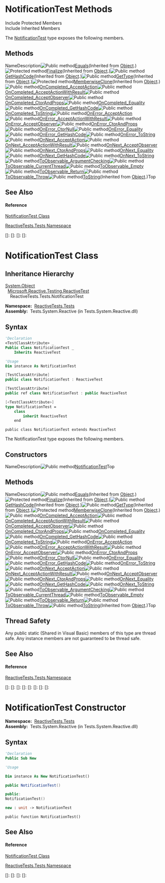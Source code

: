 # NotificationTest Methods

Include Protected Members  
Include Inherited Members

The [NotificationTest](NotificationTest\NotificationTest.md) type exposes the following members.

## Methods

NameDescription![Public method](images\Hh303103.pubmethod(en-us,VS.103).gif "Public method")[Equals](https://msdn.microsoft.com/en-us/library/m:system.object.equals(system.object)(v=VS.103))(Inherited from [Object](https://msdn.microsoft.com/en-us/library/e5kfa45b).)![Protected method](images\Hh303103.protmethod(en-us,VS.103).gif "Protected method")[Finalize](https://msdn.microsoft.com/en-us/library/4k87zsw7)(Inherited from [Object](https://msdn.microsoft.com/en-us/library/e5kfa45b).)![Public method](images\Hh303103.pubmethod(en-us,VS.103).gif "Public method")[GetHashCode](https://msdn.microsoft.com/en-us/library/zdee4b3y)(Inherited from [Object](https://msdn.microsoft.com/en-us/library/e5kfa45b).)![Public method](images\Hh303103.pubmethod(en-us,VS.103).gif "Public method")[GetType](https://msdn.microsoft.com/en-us/library/dfwy45w9)(Inherited from [Object](https://msdn.microsoft.com/en-us/library/e5kfa45b).)![Protected method](images\Hh303103.protmethod(en-us,VS.103).gif "Protected method")[MemberwiseClone](https://msdn.microsoft.com/en-us/library/57ctke0a)(Inherited from [Object](https://msdn.microsoft.com/en-us/library/e5kfa45b).)![Public method](images\Hh303103.pubmethod(en-us,VS.103).gif "Public method")[OnCompleted\_AcceptAction](OnCompleted\NotificationTest.OnCompleted_AcceptAction.md)![Public method](images\Hh303103.pubmethod(en-us,VS.103).gif "Public method")[OnCompleted\_AcceptActionWithResult](OnCompleted\NotificationTest.OnCompleted_AcceptActionWithResult.md)![Public method](images\Hh303103.pubmethod(en-us,VS.103).gif "Public method")[OnCompleted\_AcceptObserver](OnCompleted\NotificationTest.OnCompleted_AcceptObserver.md)![Public method](images\Hh303103.pubmethod(en-us,VS.103).gif "Public method")[OnCompleted\_CtorAndProps](OnCompleted\NotificationTest.OnCompleted_CtorAndProps.md)![Public method](images\Hh303103.pubmethod(en-us,VS.103).gif "Public method")[OnCompleted\_Equality](OnCompleted\NotificationTest.OnCompleted_Equality.md)![Public method](images\Hh303103.pubmethod(en-us,VS.103).gif "Public method")[OnCompleted\_GetHashCode](OnCompleted\NotificationTest.OnCompleted_GetHashCode.md)![Public method](images\Hh303103.pubmethod(en-us,VS.103).gif "Public method")[OnCompleted\_ToString](OnCompleted\NotificationTest.OnCompleted_ToString.md)![Public method](images\Hh303103.pubmethod(en-us,VS.103).gif "Public method")[OnError\_AcceptAction](OnError\NotificationTest.OnError_AcceptAction.md)![Public method](images\Hh303103.pubmethod(en-us,VS.103).gif "Public method")[OnError\_AcceptActionWithResult](OnError\NotificationTest.OnError_AcceptActionWithResult.md)![Public method](images\Hh303103.pubmethod(en-us,VS.103).gif "Public method")[OnError\_AcceptObserver](OnError\NotificationTest.OnError_AcceptObserver.md)![Public method](images\Hh303103.pubmethod(en-us,VS.103).gif "Public method")[OnError\_CtorAndProps](OnError\NotificationTest.OnError_CtorAndProps.md)![Public method](images\Hh303103.pubmethod(en-us,VS.103).gif "Public method")[OnError\_CtorNull](OnError\NotificationTest.OnError_CtorNull.md)![Public method](images\Hh303103.pubmethod(en-us,VS.103).gif "Public method")[OnError\_Equality](OnError\NotificationTest.OnError_Equality.md)![Public method](images\Hh303103.pubmethod(en-us,VS.103).gif "Public method")[OnError\_GetHashCode](OnError\NotificationTest.OnError_GetHashCode.md)![Public method](images\Hh303103.pubmethod(en-us,VS.103).gif "Public method")[OnError\_ToString](OnError\NotificationTest.OnError_ToString.md)![Public method](images\Hh303103.pubmethod(en-us,VS.103).gif "Public method")[OnNext\_AcceptAction](OnNext\NotificationTest.OnNext_AcceptAction.md)![Public method](images\Hh303103.pubmethod(en-us,VS.103).gif "Public method")[OnNext\_AcceptActionWithResult](OnNext\NotificationTest.OnNext_AcceptActionWithResult.md)![Public method](images\Hh303103.pubmethod(en-us,VS.103).gif "Public method")[OnNext\_AcceptObserver](OnNext\NotificationTest.OnNext_AcceptObserver.md)![Public method](images\Hh303103.pubmethod(en-us,VS.103).gif "Public method")[OnNext\_CtorAndProps](OnNext\NotificationTest.OnNext_CtorAndProps.md)![Public method](images\Hh303103.pubmethod(en-us,VS.103).gif "Public method")[OnNext\_Equality](OnNext\NotificationTest.OnNext_Equality.md)![Public method](images\Hh303103.pubmethod(en-us,VS.103).gif "Public method")[OnNext\_GetHashCode](OnNext\NotificationTest.OnNext_GetHashCode.md)![Public method](images\Hh303103.pubmethod(en-us,VS.103).gif "Public method")[OnNext\_ToString](OnNext\NotificationTest.OnNext_ToString.md)![Public method](images\Hh303103.pubmethod(en-us,VS.103).gif "Public method")[ToObservable\_ArgumentChecking](ToObservable\NotificationTest.ToObservable_ArgumentChecking.md)![Public method](images\Hh303103.pubmethod(en-us,VS.103).gif "Public method")[ToObservable\_CurrentThread](ToObservable\NotificationTest.ToObservable_CurrentThread.md)![Public method](images\Hh303103.pubmethod(en-us,VS.103).gif "Public method")[ToObservable\_Empty](ToObservable\NotificationTest.ToObservable_Empty.md)![Public method](images\Hh303103.pubmethod(en-us,VS.103).gif "Public method")[ToObservable\_Return](ToObservable\NotificationTest.ToObservable_Return.md)![Public method](images\Hh303103.pubmethod(en-us,VS.103).gif "Public method")[ToObservable\_Throw](ToObservable\NotificationTest.ToObservable_Throw.md)![Public method](images\Hh303103.pubmethod(en-us,VS.103).gif "Public method")[ToString](https://msdn.microsoft.com/en-us/library/7bxwbwt2)(Inherited from [Object](https://msdn.microsoft.com/en-us/library/e5kfa45b).)Top

## See Also

#### Reference

[NotificationTest Class](NotificationTest\NotificationTest.md)

[ReactiveTests.Tests Namespace](ReactiveTests.Tests\ReactiveTests.Tests.md)

[]: 
[]: 
[]: 
[]: 
# NotificationTest Class

## Inheritance Hierarchy

[System.Object](https://msdn.microsoft.com/en-us/library/e5kfa45b)  
  [Microsoft.Reactive.Testing.ReactiveTest](ReactiveTest\ReactiveTest.md)  
    ReactiveTests.Tests.NotificationTest

**Namespace:**  [ReactiveTests.Tests](ReactiveTests.Tests\ReactiveTests.Tests.md)  
**Assembly:**  Tests.System.Reactive (in Tests.System.Reactive.dll)

## Syntax

```vb
'Declaration
<TestClassAttribute> _
Public Class NotificationTest _
    Inherits ReactiveTest
```

```vb
'Usage
Dim instance As NotificationTest
```

```csharp
[TestClassAttribute]
public class NotificationTest : ReactiveTest
```

```c++
[TestClassAttribute]
public ref class NotificationTest : public ReactiveTest
```

```fsharp
[<TestClassAttribute>]
type NotificationTest =  
    class
        inherit ReactiveTest
    end
```

```jscript
public class NotificationTest extends ReactiveTest
```

The NotificationTest type exposes the following members.

## Constructors

NameDescription![Public method](images\Hh303103.pubmethod(en-us,VS.103).gif "Public method")[NotificationTest](NotificationTest\NotificationTest.md)Top

## Methods

NameDescription![Public method](images\Hh303103.pubmethod(en-us,VS.103).gif "Public method")[Equals](https://msdn.microsoft.com/en-us/library/m:system.object.equals(system.object)(v=VS.103))(Inherited from [Object](https://msdn.microsoft.com/en-us/library/e5kfa45b).)![Protected method](images\Hh303103.protmethod(en-us,VS.103).gif "Protected method")[Finalize](https://msdn.microsoft.com/en-us/library/4k87zsw7)(Inherited from [Object](https://msdn.microsoft.com/en-us/library/e5kfa45b).)![Public method](images\Hh303103.pubmethod(en-us,VS.103).gif "Public method")[GetHashCode](https://msdn.microsoft.com/en-us/library/zdee4b3y)(Inherited from [Object](https://msdn.microsoft.com/en-us/library/e5kfa45b).)![Public method](images\Hh303103.pubmethod(en-us,VS.103).gif "Public method")[GetType](https://msdn.microsoft.com/en-us/library/dfwy45w9)(Inherited from [Object](https://msdn.microsoft.com/en-us/library/e5kfa45b).)![Protected method](images\Hh303103.protmethod(en-us,VS.103).gif "Protected method")[MemberwiseClone](https://msdn.microsoft.com/en-us/library/57ctke0a)(Inherited from [Object](https://msdn.microsoft.com/en-us/library/e5kfa45b).)![Public method](images\Hh303103.pubmethod(en-us,VS.103).gif "Public method")[OnCompleted\_AcceptAction](OnCompleted\NotificationTest.OnCompleted_AcceptAction.md)![Public method](images\Hh303103.pubmethod(en-us,VS.103).gif "Public method")[OnCompleted\_AcceptActionWithResult](OnCompleted\NotificationTest.OnCompleted_AcceptActionWithResult.md)![Public method](images\Hh303103.pubmethod(en-us,VS.103).gif "Public method")[OnCompleted\_AcceptObserver](OnCompleted\NotificationTest.OnCompleted_AcceptObserver.md)![Public method](images\Hh303103.pubmethod(en-us,VS.103).gif "Public method")[OnCompleted\_CtorAndProps](OnCompleted\NotificationTest.OnCompleted_CtorAndProps.md)![Public method](images\Hh303103.pubmethod(en-us,VS.103).gif "Public method")[OnCompleted\_Equality](OnCompleted\NotificationTest.OnCompleted_Equality.md)![Public method](images\Hh303103.pubmethod(en-us,VS.103).gif "Public method")[OnCompleted\_GetHashCode](OnCompleted\NotificationTest.OnCompleted_GetHashCode.md)![Public method](images\Hh303103.pubmethod(en-us,VS.103).gif "Public method")[OnCompleted\_ToString](OnCompleted\NotificationTest.OnCompleted_ToString.md)![Public method](images\Hh303103.pubmethod(en-us,VS.103).gif "Public method")[OnError\_AcceptAction](OnError\NotificationTest.OnError_AcceptAction.md)![Public method](images\Hh303103.pubmethod(en-us,VS.103).gif "Public method")[OnError\_AcceptActionWithResult](OnError\NotificationTest.OnError_AcceptActionWithResult.md)![Public method](images\Hh303103.pubmethod(en-us,VS.103).gif "Public method")[OnError\_AcceptObserver](OnError\NotificationTest.OnError_AcceptObserver.md)![Public method](images\Hh303103.pubmethod(en-us,VS.103).gif "Public method")[OnError\_CtorAndProps](OnError\NotificationTest.OnError_CtorAndProps.md)![Public method](images\Hh303103.pubmethod(en-us,VS.103).gif "Public method")[OnError\_CtorNull](OnError\NotificationTest.OnError_CtorNull.md)![Public method](images\Hh303103.pubmethod(en-us,VS.103).gif "Public method")[OnError\_Equality](OnError\NotificationTest.OnError_Equality.md)![Public method](images\Hh303103.pubmethod(en-us,VS.103).gif "Public method")[OnError\_GetHashCode](OnError\NotificationTest.OnError_GetHashCode.md)![Public method](images\Hh303103.pubmethod(en-us,VS.103).gif "Public method")[OnError\_ToString](OnError\NotificationTest.OnError_ToString.md)![Public method](images\Hh303103.pubmethod(en-us,VS.103).gif "Public method")[OnNext\_AcceptAction](OnNext\NotificationTest.OnNext_AcceptAction.md)![Public method](images\Hh303103.pubmethod(en-us,VS.103).gif "Public method")[OnNext\_AcceptActionWithResult](OnNext\NotificationTest.OnNext_AcceptActionWithResult.md)![Public method](images\Hh303103.pubmethod(en-us,VS.103).gif "Public method")[OnNext\_AcceptObserver](OnNext\NotificationTest.OnNext_AcceptObserver.md)![Public method](images\Hh303103.pubmethod(en-us,VS.103).gif "Public method")[OnNext\_CtorAndProps](OnNext\NotificationTest.OnNext_CtorAndProps.md)![Public method](images\Hh303103.pubmethod(en-us,VS.103).gif "Public method")[OnNext\_Equality](OnNext\NotificationTest.OnNext_Equality.md)![Public method](images\Hh303103.pubmethod(en-us,VS.103).gif "Public method")[OnNext\_GetHashCode](OnNext\NotificationTest.OnNext_GetHashCode.md)![Public method](images\Hh303103.pubmethod(en-us,VS.103).gif "Public method")[OnNext\_ToString](OnNext\NotificationTest.OnNext_ToString.md)![Public method](images\Hh303103.pubmethod(en-us,VS.103).gif "Public method")[ToObservable\_ArgumentChecking](ToObservable\NotificationTest.ToObservable_ArgumentChecking.md)![Public method](images\Hh303103.pubmethod(en-us,VS.103).gif "Public method")[ToObservable\_CurrentThread](ToObservable\NotificationTest.ToObservable_CurrentThread.md)![Public method](images\Hh303103.pubmethod(en-us,VS.103).gif "Public method")[ToObservable\_Empty](ToObservable\NotificationTest.ToObservable_Empty.md)![Public method](images\Hh303103.pubmethod(en-us,VS.103).gif "Public method")[ToObservable\_Return](ToObservable\NotificationTest.ToObservable_Return.md)![Public method](images\Hh303103.pubmethod(en-us,VS.103).gif "Public method")[ToObservable\_Throw](ToObservable\NotificationTest.ToObservable_Throw.md)![Public method](images\Hh303103.pubmethod(en-us,VS.103).gif "Public method")[ToString](https://msdn.microsoft.com/en-us/library/7bxwbwt2)(Inherited from [Object](https://msdn.microsoft.com/en-us/library/e5kfa45b).)Top

## Thread Safety

Any public static (Shared in Visual Basic) members of this type are thread safe. Any instance members are not guaranteed to be thread safe.

## See Also

#### Reference

[ReactiveTests.Tests Namespace](ReactiveTests.Tests\ReactiveTests.Tests.md)

[]: 
[]: 
[]: 
[]: 
[]: 
[]: 
[]: 
[]: 
# NotificationTest Constructor

**Namespace:**  [ReactiveTests.Tests](ReactiveTests.Tests\ReactiveTests.Tests.md)  
**Assembly:**  Tests.System.Reactive (in Tests.System.Reactive.dll)

## Syntax

```vb
'Declaration
Public Sub New
```

```vb
'Usage

Dim instance As New NotificationTest()
```

```csharp
public NotificationTest()
```

```c++
public:
NotificationTest()
```

```fsharp
new : unit -> NotificationTest
```

```jscript
public function NotificationTest()
```

## See Also

#### Reference

[NotificationTest Class](NotificationTest\NotificationTest.md)

[ReactiveTests.Tests Namespace](ReactiveTests.Tests\ReactiveTests.Tests.md)

[]: 
[]: 
[]: 
[]: 
